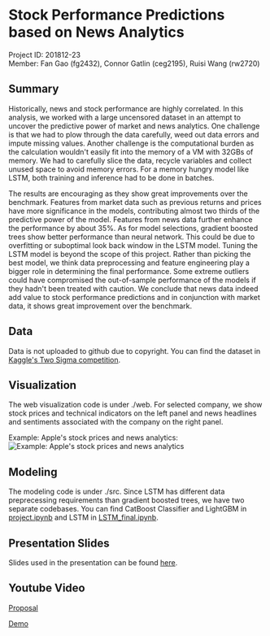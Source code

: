 # Stock Performance Predictions based on News Analytics
Project ID: 201812-23  
Member: Fan Gao (fg2432), Connor Gatlin (ceg2195), Ruisi Wang (rw2720)

## Summary
Historically, news and stock performance are highly correlated. In this analysis, we worked with a large uncensored dataset in an attempt to uncover the predictive power of market and news analytics. One challenge is that we had to plow through the data carefully, weed out data errors and impute missing values. Another challenge is the computational burden as the calculation wouldn't easily fit into the memory of a VM with 32GBs of memory. We had to carefully slice the data, recycle variables and collect unused space to avoid memory errors. For a memory hungry model like LSTM, both training and inference had to be done in batches. 

The results are encouraging as they show great improvements over the benchmark. Features from market data such as previous returns and prices have more significance in the models, contributing almost two thirds of the predictive power of the model. Features from news data further enhance the performance by about 35\%. As for model selections, gradient boosted trees show better performance than neural network. This could be due to overfitting or suboptimal look back window in the LSTM model. Tuning the LSTM model is beyond the scope of this project. Rather than picking the best model, we think data preprocessing and feature engineering play a bigger role in determining the final performance. Some extreme outliers could have compromised the out-of-sample performance of the models if they hadn't been treated with caution. We conclude that news data indeed add value to stock performance predictions and in conjunction with market data, it shows great improvement over the benchmark.

## Data
Data is not uploaded to github due to copyright. You can find the dataset in [Kaggle's Two Sigma competition](https://www.kaggle.com/c/two-sigma-financial-news).

## Visualization
The web visualization code is under ./web. For selected company, we show stock prices and technical indicators on the left panel and news headlines and sentiments associated with the company on the right panel.

Example: Apple's stock prices and news analytics:
![Example: Apple's stock prices and news analytics](https://github.com/Sapphirine/stock-performance-predictions-based-on-news-analytics/blob/master/web/Website.png)

## Modeling
The modeling code is under ./src. Since LSTM has different data preprecessing requirements than gradient boosted trees, we have two separate codebases. You can find CatBoost Classifier and LightGBM in [project.ipynb](https://github.com/Sapphirine/stock-performance-predictions-based-on-news-analytics/blob/master/src/project.ipynb) and LSTM in [LSTM_final.ipynb](https://github.com/Sapphirine/stock-performance-predictions-based-on-news-analytics/blob/master/src/LSTM_final.ipynb).

## Presentation Slides
Slides used in the presentation can be found [here](https://github.com/Sapphirine/stock-performance-predictions-based-on-news-analytics/blob/master/Presentation.pptx).

## Youtube Video
[Proposal](https://www.youtube.com/watch?v=sY_Bxfj1V-Y&t=10s)

[Demo](https://youtu.be/8oagRyBbris)
